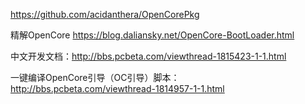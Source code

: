 https://github.com/acidanthera/OpenCorePkg  

精解OpenCore
https://blog.daliansky.net/OpenCore-BootLoader.html  

中文开发文档：http://bbs.pcbeta.com/viewthread-1815423-1-1.html  

一键编译OpenCore引导（OC引导）脚本：  
http://bbs.pcbeta.com/viewthread-1814957-1-1.html  
